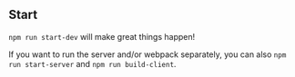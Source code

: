 ## Start

`npm run start-dev` will make great things happen!

If you want to run the server and/or webpack separately, you can also `npm run start-server` and `npm run build-client`.
